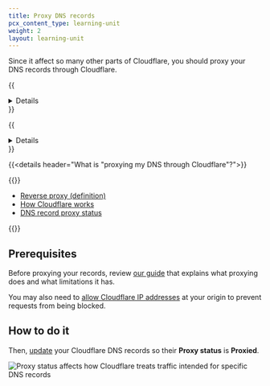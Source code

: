 ```yaml
---
title: Proxy DNS records
pcx_content_type: learning-unit
weight: 2
layout: learning-unit
---
```


Since it affect so many other parts of Cloudflare, you should proxy your DNS records through Cloudflare.

{{<details header="What is DNS?">}}

DNS stands for Domain Name System.

Without DNS, we would have to remember long strings of numbers to access our favorite websites. With DNS, you just have to remember something like `example.com` and your browser goes to an IP address like `192.0.2.1`.

For more details on DNS, refer to the [Learning Center](https://www.cloudflare.com/learning/dns/what-is-dns/).

{{</details>}}

{{<details header="What are DNS records?">}}

DNS records are instructions that live in authoritative DNS servers and provide information about a domain including what IP address is associated with that domain and how to handle requests for that domain.

- [DNS records (concept)](https://www.cloudflare.com/learning/dns/dns-records/)
- [DNS records in Cloudflare](/dns/manage-dns-records/reference/dns-record-types/)
- [Manage DNS records](/dns/manage-dns-records/how-to/create-dns-records/)

{{</details>}}

{{<details header="What is \"proxying my DNS through Cloudflare\"?">}}

{{<render file="_proxied-records-definition.md" productFolder="dns">}}

- [Reverse proxy (definition)](https://www.cloudflare.com/learning/cdn/glossary/reverse-proxy/)
- [How Cloudflare works](/fundamentals/concepts/how-cloudflare-works/)
- [DNS record proxy status](/dns/manage-dns-records/reference/proxied-dns-records/)

{{</details>}}

## Prerequisites

Before proxying your records, review [our guide](/dns/manage-dns-records/reference/proxied-dns-records/) that explains what proxying does and what limitations it has.

You may also need to [allow Cloudflare IP addresses](/fundamentals/concepts/cloudflare-ip-addresses/) at your origin to prevent requests from being blocked.

## How to do it

Then, [update](/dns/manage-dns-records/how-to/create-dns-records/#edit-dns-records) your Cloudflare DNS records so their **Proxy status** is **Proxied**.

![Proxy status affects how Cloudflare treats traffic intended for specific DNS records](/images/dns/proxy-status-screenshot.png)
